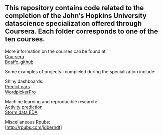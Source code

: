 ## This repository contains code related to the completion of the John's Hopkins University datascience specialization offered through Coursera. Each folder corresponds to one of the ten courses.   
  
More information on the courses can be found at:  
[Coursera](https://www.coursera.org/specializations/jhu-data-science)  
[Bcaffo_github](https://github.com/bcaffo/courses)  

Some examples of projects I completed during the specialization include:  

Shiny dashboards:  
[Predict cars](https://www.shinyapps.io/admin/#/application/398542)  
[WordpickerPro](https://www.shinyapps.io/admin/#/application/470320)  

Machine learning and reproducible research:  
[Activity prediction](https://jdberndt.github.io/Coursera_datascience_specialization/08%20Practical%20Maching%20Learning/PML_final_project/PML_final_project.html)  
[Storm data EDA](https://jdberndt.github.io/Coursera_datascience_specialization/05%20Reproducible%20Research/Project2/RR_project2.html)  
  
Miscellaneous Rpubs:  
[http://rpubs.com/jdberndt]  

